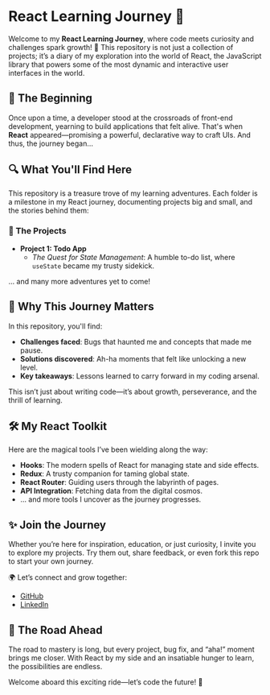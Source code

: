 # React Learning Journey 🚀

Welcome to my **React Learning Journey**, where code meets curiosity and challenges spark growth! 🌟 This repository is not just a collection of projects; it’s a diary of my exploration into the world of React, the JavaScript library that powers some of the most dynamic and interactive user interfaces in the world.

## 🌌 The Beginning

Once upon a time, a developer stood at the crossroads of front-end development, yearning to build applications that felt alive. That's when **React** appeared—promising a powerful, declarative way to craft UIs. And thus, the journey began…

## 🔍 What You'll Find Here

This repository is a treasure trove of my learning adventures. Each folder is a milestone in my React journey, documenting projects big and small, and the stories behind them:

### 📝 The Projects

- **Project 1: Todo App**
  - _The Quest for State Management_: A humble to-do list, where `useState` became my trusty sidekick.

… and many more adventures yet to come!

## 🌟 Why This Journey Matters

In this repository, you'll find:

- **Challenges faced**: Bugs that haunted me and concepts that made me pause.
- **Solutions discovered**: Ah-ha moments that felt like unlocking a new level.
- **Key takeaways**: Lessons learned to carry forward in my coding arsenal.

This isn’t just about writing code—it’s about growth, perseverance, and the thrill of learning.

## 🛠️ My React Toolkit

Here are the magical tools I’ve been wielding along the way:

- **Hooks**: The modern spells of React for managing state and side effects.
- **Redux**: A trusty companion for taming global state.
- **React Router**: Guiding users through the labyrinth of pages.
- **API Integration**: Fetching data from the digital cosmos.
- … and more tools I uncover as the journey progresses.

## ✨ Join the Journey

Whether you’re here for inspiration, education, or just curiosity, I invite you to explore my projects. Try them out, share feedback, or even fork this repo to start your own journey.

🌍 Let’s connect and grow together:
- [GitHub]([https://github.com/mayurbadgujar03/])
- [LinkedIn]([https://linkedin.com/](https://www.linkedin.com/in/mayur-badgujar-060a7927b/))

## 🌈 The Road Ahead

The road to mastery is long, but every project, bug fix, and “aha!” moment brings me closer. With React by my side and an insatiable hunger to learn, the possibilities are endless.

Welcome aboard this exciting ride—let’s code the future! 🚀
